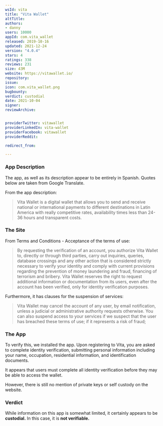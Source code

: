 ```yaml
---
wsId: vita
title: "Vita Wallet"
altTitle: 
authors:
- danny
users: 10000
appId: com.vita_wallet
released: 2019-10-16
updated: 2021-12-24
version: "4.0.4"
stars: 4
ratings: 338
reviews: 231
size: 43M
website: https://vitawallet.io/
repository: 
issue: 
icon: com.vita_wallet.png
bugbounty: 
verdict: custodial
date: 2021-10-04
signer: 
reviewArchive:


providerTwitter: vitawallet
providerLinkedIn: vita-wallet
providerFacebook: vitawallet
providerReddit: 

redirect_from:

---
```



### App Description
The app, as well as its description appear to be entirely in Spanish. Quotes below are taken from Google Translate.

From the app description:

> Vita Wallet is a digital wallet that allows you to send and receive national or international payments to different destinations in Latin America with really competitive rates, availability times less than 24-36 hours and transparent costs.

### The Site
From Terms and Conditions - Acceptance of the terms of use:

> By requesting the verification of an account, you authorize Vita Wallet to, directly or through third parties, carry out inquiries, queries, database crossings and any other action that is considered strictly necessary to verify your identity and comply with current provisions regarding the prevention of money laundering and fraud, financing of terrorism and bribery. Vita Wallet reserves the right to request additional information or documentation from its users, even after the account has been verified, only for identity verification purposes.

Furthermore, it has clauses for the suspension of services:

> Vita Wallet may cancel the account of any user, by email notification, unless a judicial or administrative authority requests otherwise. You can also suspend access to your services if we suspect that the user has breached these terms of use; if it represents a risk of fraud;

### The App
To verify this, we installed the app. Upon registering to Vita, you are asked to complete identity verification, submitting personal information including your name, occupation, residential information, and identification documents.

It appears that users must complete all identity verification before they may be able to access the wallet.

However, there is still no mention of private keys or self custody on the website.

### Verdict
While information on this app is somewhat limited, it certainly appears to be **custodial.** In this case, it is **not verifiable.**
